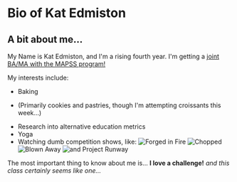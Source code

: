# Bio of Kat Edmiston

## A bit about me...
My Name is Kat Edmiston, and I'm a rising fourth year. I'm getting a [joint BA/MA with the MAPSS program!](https://mapss.uchicago.edu/)

My interests include:
* Baking
+ (Primarily cookies and pastries, though I'm attempting croissants this week...)
* Research into alternative education metrics
* Yoga
* Watching dumb competition shows, like:
![Forged in Fire](https://static.next-episode.net/tv-shows-images/huge/forged-in-fire.jpg)
![Chopped](https://www.seriouseats.com/images/2012/08/20120808-chopped.jpg)
![Blown Away](https://blog.cmog.org/wp-content/uploads/2019/07/BlownAway_1x1_POST.jpg)
![and Project Runway](https://www.thewrap.com/wp-content/uploads/2020/01/Project-Runway.jpg)

The most important thing to know about me is...
**I love a challenge!**
*and this class certainly seems like one...*